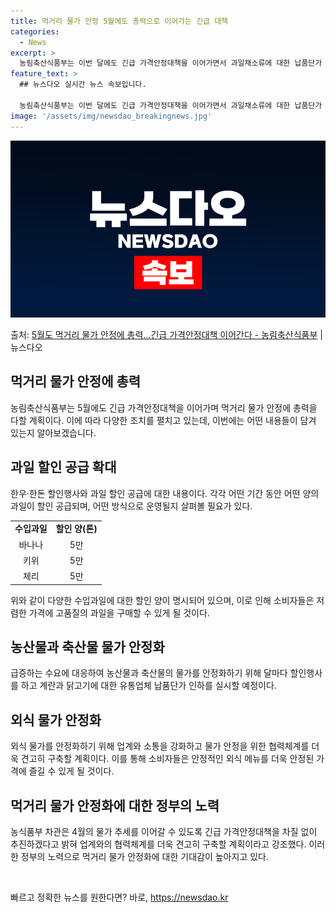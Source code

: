 ```yaml
---
title: 먹거리 물가 안정 5월에도 총력으로 이어가는 긴급 대책
categories:
  - News
excerpt: >
  농림축산식품부는 이번 달에도 긴급 가격안정대책을 이어가면서 과일채소류에 대한 납품단가 지원을 탄력적으로 운영…
feature_text: >
  ## 뉴스다오 실시간 뉴스 속보입니다.

  농림축산식품부는 이번 달에도 긴급 가격안정대책을 이어가면서 과일채소류에 대한 납품단가 지원을 탄력적으로 운영…
image: '/assets/img/newsdao_breakingnews.jpg'
---
```


![뉴스다오 속보](/assets/img/newsdao_breakingnews.jpg)

<p>출처: <a href="https://newsdao.kr/3722" rel="dofollow">5월도 먹거리 물가 안정에 총력…긴급 가격안정대책 이어간다 - 농림축산식품부</a> | 뉴스다오</p>

<h2 data-ke-size="size26">먹거리 물가 안정에 총력</h2>
<p data-ke-size="size16">농림축산식품부는 5월에도 긴급 가격안정대책을 이어가며 먹거리 물가 안정에 총력을 다할 계획이다. 이에 따라 다양한 조치를 펼치고 있는데, 이번에는 어떤 내용들이 담겨 있는지 알아보겠습니다.</p>

<h2 data-ke-size="size24">과일 할인 공급 확대</h2>
<p data-ke-size="size16">한우·한돈 할인행사와 과일 할인 공급에 대한 내용이다. 각각 어떤 기간 동안 어떤 양의 과일이 할인 공급되며, 어떤 방식으로 운영될지 살펴볼 필요가 있다.</p>

<table>
	<tr>
    	<td style="text-align: center; height: 17px;"><b>수입과일</b></td>
    	<td style="text-align: center; height: 17px;"><b>할인 양(톤)</b></td>
    </tr>
    <tr>
    	<td style="text-align: center; height: 17px;">바나나</td>
    	<td style="text-align: center; height: 17px;">5만</td>
    </tr>
    <tr>
    	<td style="text-align: center; height: 17px;">키위</td>
    	<td style="text-align: center; height: 17px;">5만</td>
    </tr>
    <tr>
    	<td style="text-align: center; height: 17px;">체리</td>
    	<td style="text-align: center; height: 17px;">5만</td>
    </tr>
</table>

<p data-ke-size="size16">위와 같이 다양한 수입과일에 대한 할인 양이 명시되어 있으며, 이로 인해 소비자들은 저렴한 가격에 고품질의 과일을 구매할 수 있게 될 것이다.</p>

<h2 data-ke-size="size24">농산물과 축산물 물가 안정화</h2>
<p data-ke-size="size16">급증하는 수요에 대응하여 농산물과 축산물의 물가를 안정화하기 위해 달마다 할인행사를 하고 계란과 닭고기에 대한 유통업체 납품단가 인하를 실시할 예정이다.</p>

<h2 data-ke-size="size24">외식 물가 안정화</h2>
<p data-ke-size="size16">외식 물가를 안정화하기 위해 업계와 소통을 강화하고 물가 안정을 위한 협력체계를 더욱 견고히 구축할 계획이다. 이를 통해 소비자들은 안정적인 외식 메뉴를 더욱 안정된 가격에 즐길 수 있게 될 것이다.</p>

<h2 data-ke-size="size24">먹거리 물가 안정화에 대한 정부의 노력</h2>
<p data-ke-size="size16">농식품부 차관은 4월의 물가 추세를 이어갈 수 있도록 긴급 가격안정대책을 차질 없이 추진하겠다고 밝혀 업계와의 협력체계를 더욱 견고히 구축할 계획이라고 강조했다. 이러한 정부의 노력으로 먹거리 물가 안정화에 대한 기대감이 높아지고 있다.</p>

<p data-ke-size="size16">&nbsp;</p> 

빠르고 정확한 뉴스를 원한다면? 바로, <a href="https://newsdao.kr" rel="dofollow">https://newsdao.kr</a>


